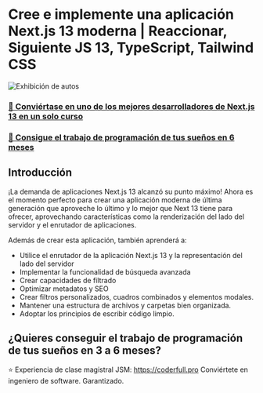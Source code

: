 # Cree e implemente una aplicación Next.js 13 moderna | Reaccionar, Siguiente JS 13, TypeScript, Tailwind CSS
![Exhibición de autos](https://i.ibb.co/p2tGTkQ/Thumbnail.png)

### [🌟 Conviértase en uno de los mejores desarrolladores de Next.js 13 en un solo curso](https://coderfull.pro)
### [🚀 Consigue el trabajo de programación de tus sueños en 6 meses](https://coderfull.pro)

## Introducción
¡La demanda de aplicaciones Next.js 13 alcanzó su punto máximo! Ahora es el momento perfecto para crear una aplicación moderna de última generación que aproveche lo último y lo mejor que Next 13 tiene para ofrecer, aprovechando características como la renderización del lado del servidor y el enrutador de aplicaciones.
 
Además de crear esta aplicación, también aprenderá a:
- Utilice el enrutador de la aplicación Next.js 13 y la representación del lado del servidor
- Implementar la funcionalidad de búsqueda avanzada
- Crear capacidades de filtrado
- Optimizar metadatos y SEO
- Crear filtros personalizados, cuadros combinados y elementos modales.
- Mantener una estructura de archivos y carpetas bien organizada.
- Adoptar los principios de escribir código limpio.

## ¿Quieres conseguir el trabajo de programación de tus sueños en 3 a 6 meses?
⭐ Experiencia de clase magistral JSM: https://coderfull.pro
Conviértete en ingeniero de software. Garantizado.